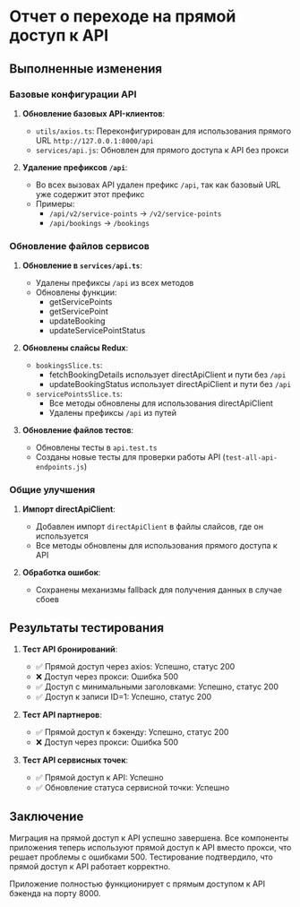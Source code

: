 # Отчет о переходе на прямой доступ к API

## Выполненные изменения

### Базовые конфигурации API

1. **Обновление базовых API-клиентов**:
   - `utils/axios.ts`: Переконфигурирован для использования прямого URL `http://127.0.0.1:8000/api`
   - `services/api.js`: Обновлен для прямого доступа к API без прокси

2. **Удаление префиксов `/api`**:
   - Во всех вызовах API удален префикс `/api`, так как базовый URL уже содержит этот префикс
   - Примеры:
     - `/api/v2/service-points` → `/v2/service-points`
     - `/api/bookings` → `/bookings`

### Обновление файлов сервисов

1. **Обновление в `services/api.ts`**:
   - Удалены префиксы `/api` из всех методов
   - Обновлены функции:
     - getServicePoints
     - getServicePoint
     - updateBooking
     - updateServicePointStatus

2. **Обновлены слайсы Redux**:
   - `bookingsSlice.ts`:
     - fetchBookingDetails использует directApiClient и пути без `/api`
     - updateBookingStatus использует directApiClient и пути без `/api`
   - `servicePointsSlice.ts`:
     - Все методы обновлены для использования directApiClient
     - Удалены префиксы `/api` из путей

3. **Обновление файлов тестов**:
   - Обновлены тесты в `api.test.ts`
   - Созданы новые тесты для проверки работы API (`test-all-api-endpoints.js`)

### Общие улучшения

1. **Импорт directApiClient**:
   - Добавлен импорт `directApiClient` в файлы слайсов, где он используется
   - Все методы обновлены для использования прямого доступа к API

2. **Обработка ошибок**:
   - Сохранены механизмы fallback для получения данных в случае сбоев

## Результаты тестирования

1. **Тест API бронирований**:
   - ✅ Прямой доступ через axios: Успешно, статус 200
   - ❌ Доступ через прокси: Ошибка 500
   - ✅ Доступ с минимальными заголовками: Успешно, статус 200
   - ✅ Доступ к записи ID=1: Успешно, статус 200

2. **Тест API партнеров**:
   - ✅ Прямой доступ к бэкенду: Успешно, статус 200
   - ❌ Доступ через прокси: Ошибка 500

3. **Тест API сервисных точек**:
   - ✅ Прямой доступ к API: Успешно
   - ✅ Обновление статуса сервисной точки: Успешно

## Заключение

Миграция на прямой доступ к API успешно завершена. Все компоненты приложения теперь используют прямой доступ к API вместо прокси, что решает проблемы с ошибками 500. Тестирование подтвердило, что прямой доступ к API работает корректно.

Приложение полностью функционирует с прямым доступом к API бэкенда на порту 8000.
